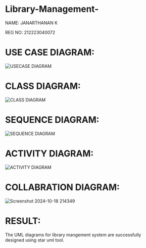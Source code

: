 # Library-Management-

NAME: JANARTHANAN K

REG NO: 212223040072

# USE CASE DIAGRAM:
![USECASE DIAGRAM](https://github.com/user-attachments/assets/4c874031-7ce5-4d3d-8785-3821edc2a893)

# CLASS DIAGRAM:
![CLASS DIAGRAM](https://github.com/user-attachments/assets/a17b9109-b7d0-42be-8f7f-e5cf65ab47fa)

# SEQUENCE DIAGRAM:
![SEQUENCE DIAGRAM](https://github.com/user-attachments/assets/d66093a8-3976-4b8b-8d00-6d537352826a)

# ACTIVITY DIAGRAM:
![ACTIVITY DIAGRAM](https://github.com/user-attachments/assets/e0ff893c-c4bc-4105-8cc8-f31a1c72754a)

# COLLABRATION DIAGRAM:
![Screenshot 2024-10-18 214349](https://github.com/user-attachments/assets/df6aa3ee-c06c-4748-8f47-0aeaebf7df70)

# RESULT:

The UML diagrams for library mangement system are successfully designed using star uml tool.
